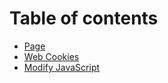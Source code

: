 # Table of contents

* [Page](README.md)
* [Web Cookies](web-cookies.md)
* [Modify JavaScript](modify-javascript.md)
